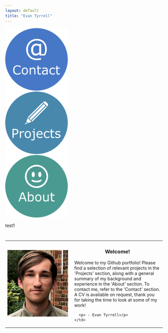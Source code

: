 ```yaml
---
layout: default
title: "Evan Tyrrell"
---
```


<div class="row">
  <div class="column">
  <div class="center">
    <a href="https://azhb.github.io/contact/"> <img src="websiteContact.png" alt="Contact" width="200"> </a>
  </div>
  </div>
  <div class="column">
  <div class="center">
    <a href="https://azhb.github.io/projects/"> <img src="websiteProjects.png" alt="Projects" width="200" > </a>
  </div>
  </div>
  <div class="column">
  <div class="center">
    <a href="https://azhb.github.io/about/"> <img src="websiteAbout.png" alt="About" width="200"> </a>
  </div>
  </div>
</div>

test1

<div class="center">
<table style="margin-top:40px">
  <tr>
    <td style="width:200px;"> <img src="me.png" alt="Welcome" width="194"> </td>
    <td style="vertical-align:top;"> <div style="text-align:center"><h3> Welcome! </h3></div>
         <p>Welcome to my Github portfolio! Please find a selection of relevant projects in the 'Projects' section, along with a general summary of my background and experience in the 'About' section. To contact me, refer to the 'Contact' section. A CV is available on request, thank you for taking the time to look at some of my work!</p>
      
      <p> - Evan Tyrrell</p>
    </td>
  </tr>
</table>
</div>

